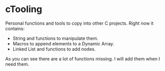 # cTooling
Personal functions and tools to copy into other C projects. Right now it contains:
- String and functions to manipulate them.
- Macros to append elements to a Dynamic Array.
- Linked List and functions to add nodes.

As you can see there are a lot of functions missing. I will add them when I need them.
